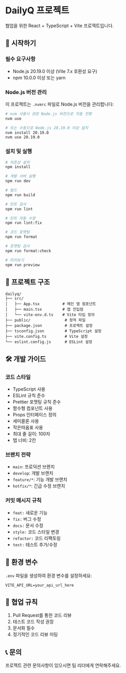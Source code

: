 # DailyQ 프로젝트

협업을 위한 React + TypeScript + Vite 프로젝트입니다.

## 🚀 시작하기

### 필수 요구사항

- Node.js 20.19.0 이상 (Vite 7.x 호환성 요구)
- npm 10.0.0 이상 또는 yarn

### Node.js 버전 관리

이 프로젝트는 `.nvmrc` 파일로 Node.js 버전을 관리합니다:

```bash
# nvm 사용시 권장 Node.js 버전으로 자동 전환
nvm use

# 또는 수동으로 Node.js 20.19.0 이상 설치
nvm install 20.19.0
nvm use 20.19.0
```

### 설치 및 실행

```bash
# 의존성 설치
npm install

# 개발 서버 실행
npm run dev

# 빌드
npm run build

# 린트 검사
npm run lint

# 린트 자동 수정
npm run lint:fix

# 코드 포맷팅
npm run format

# 포맷팅 검사
npm run format:check

# 미리보기
npm run preview
```

## 📁 프로젝트 구조

```
dailyq/
├── src/
│   ├── App.tsx          # 메인 앱 컴포넌트
│   ├── main.tsx         # 앱 진입점
│   └── vite-env.d.ts    # Vite 타입 정의
├── public/               # 정적 파일
├── package.json          # 프로젝트 설정
├── tsconfig.json         # TypeScript 설정
├── vite.config.ts        # Vite 설정
└── eslint.config.js      # ESLint 설정
```

## 🛠️ 개발 가이드

### 코드 스타일

- TypeScript 사용
- ESLint 규칙 준수
- Prettier 포맷팅 규칙 준수
- 함수형 컴포넌트 사용
- Props 인터페이스 정의
- 세미콜론 사용
- 작은따옴표 사용
- 최대 줄 길이: 100자
- 탭 너비: 2칸

### 브랜치 전략

- `main`: 프로덕션 브랜치
- `develop`: 개발 브랜치
- `feature/*`: 기능 개발 브랜치
- `hotfix/*`: 긴급 수정 브랜치

### 커밋 메시지 규칙

- `feat:` 새로운 기능
- `fix:` 버그 수정
- `docs:` 문서 수정
- `style:` 코드 스타일 변경
- `refactor:` 코드 리팩토링
- `test:` 테스트 추가/수정

## 📝 환경 변수

`.env` 파일을 생성하여 환경 변수를 설정하세요:

```env
VITE_API_URL=your_api_url_here
```

## 🤝 협업 규칙

1. Pull Request를 통한 코드 리뷰
2. 테스트 코드 작성 권장
3. 문서화 필수
4. 정기적인 코드 리뷰 미팅

## 📞 문의

프로젝트 관련 문의사항이 있으시면 팀 리더에게 연락해주세요.
